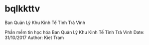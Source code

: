 # bqlkkttv
Ban Quản Lý Khu Kinh Tế Tỉnh Trà Vinh

Phần mềm tin học hóa Ban Quản Lý Khu Kinh Tế Tỉnh Trà Vinh
Date: 31/10/2017
Author: Kiet Tram
